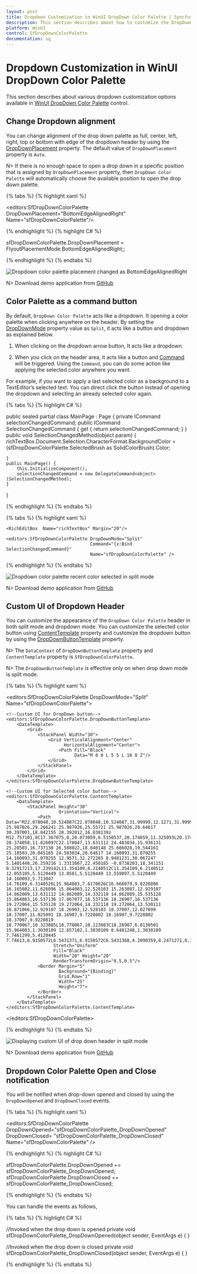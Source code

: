```yaml
---
layout: post
title: Dropdown Customization in WinUI DropDown Color Palette | Syncfusion
description: This section describes about how to customize the DropDown Color Palette (SfDropDownColorPalette) control into WinUI application and its additional features.
platform: WinUI
control: SfDropDownColorPalette
documentation: ug
---
```


# Dropdown Customization in WinUI DropDown Color Palette

This section describes about various dropdown customization options available in [WinUI DropDown Color Palette](https://www.syncfusion.com/winui-controls/dropdown-color-palette) control.

## Change Dropdown alignment

You can change alignment of the drop down palette as full, center, left, right, top or bottom with edge of the dropdown header by using the [DropDownPlacement](https://help.syncfusion.com/cr/winUI/Syncfusion.UI.Xaml.Editors.SfDropDownBase.html#Syncfusion_UI_Xaml_Editors_SfDropDownBase_DropDownPlacement) property. The default value of `DropDownPlacement` property is `Auto`.

N> If there is no enough space to open a drop down in a specific position that is assigned by `DropDownPlacement` property, then `DropDown Color Palette` will automatically choose the available position to open the drop down palette.

{% tabs %}
{% highlight xaml %}

<editors:SfDropDownColorPalette DropDownPlacement="BottomEdgeAlignedRight" 
                                Name="sfDropDownColorPalette"/>

{% endhighlight %}
{% highlight C# %}

sfDropDownColorPalette.DropDownPlacement = FlyoutPlacementMode.BottomEdgeAlignedRight;;

{% endhighlight %}
{% endtabs %}

![Dropdown color palette placement changed as BottomEdgeAlignedRight](Getting-Started_images/DropDownPlacement.png)

N> Download demo application from [GitHub](https://github.com/SyncfusionExamples/syncfusion-winui-colorpalette-examples/blob/master/Samples/DropDown_ColorPalette)

## Color Palette as a command button

By default, `DropDown Color Palette` acts like a dropdown. It opening a color palette when clicking anywhere on the header. By setting the [DropDownMode](https://help.syncfusion.com/cr/winUI/Syncfusion.UI.Xaml.Editors.SfDropDownBase.html#Syncfusion_UI_Xaml_Editors_SfDropDownBase_DropDownMode) property value as `Split`, it acts like a button and dropdown as explained below.

1. When clicking on the dropdown arrow button, It acts like a dropdown.

2. When you click on the header area, it acts like a button and [Command](https://help.syncfusion.com/cr/winUI/Syncfusion.UI.Xaml.Editors.SfDropDownColorPalette.html#Syncfusion_UI_Xaml_Editors_SfDropDownColorPalette_Command) will be triggered. Using the `Command`, you can do some action like applying the selected color anywhere you want.

For example, if you want to apply a last selected color as a background to a TextEditor’s selected text. You can direct click the button instead of opening the dropdown and selecting an already selected color again.

{% tabs %}
{% highlight C# %}

public sealed partial class MainPage : Page
{
    private ICommand selectionChangedCommand;
    public ICommand SelectionChangedCommand {
        get {
            return selectionChangedCommand;
        }
    }
    public void SelectionChangedMethod(object param) {
        richTextBox.Document.Selection.CharacterFormat.BackgroundColor
            = (sfDropDownColorPalette.SelectedBrush as SolidColorBrush).Color;

    }
    public MainPage() {
        this.InitializeComponent();
        selectionChangedCommand = new DelegateCommand<object>(SelectionChangedMethod);
    }
}

{% endhighlight %}
{% endtabs %}

{% tabs %}
{% highlight xaml %}

<StackPanel Orientation="Vertical">

    <RichEditBox  Name="richTextBox" Margin="20"/>
   
    <editors:SfDropDownColorPalette DropDownMode="Split"
                                    Command="{x:Bind SelectionChangedCommand}"
                                    Name="sfDropDownColorPalette" />
</StackPanel>

{% endhighlight %}
{% endtabs %}

![Dropdown color palette recent color selected in split mode](Getting-Started_images/Splitbutton.gif)

N> Download demo application from [GitHub](https://github.com/SyncfusionExamples/syncfusion-winui-colorpalette-examples/blob/master/Samples/DropDownColorPalette_as_command)

## Custom UI of Dropdown Header

You can customize the appearance of the `DropDown Color Palette` header in both split mode and dropdown mode. You can customize the selected color button using [ContentTemplate](https://help.syncfusion.com/cr/winUI/Syncfusion.UI.Xaml.Editors.SfDropDownBase.html#Syncfusion_UI_Xaml_Editors_SfDropDownBase_ContentTemplate) property and customize the dropdown button by using the [DropDownButtonTemplate](https://help.syncfusion.com/cr/winUI/Syncfusion.UI.Xaml.Editors.SfDropDownBase.html#Syncfusion_UI_Xaml_Editors_SfDropDownBase_DropDownButtonTemplate) property.

N> The `DataContext` of `DropDownButtonTemplate` property and `ContentTemplate` property is `SfDropDownColorPalette`.

N> The `DropDownButtonTemplate` is effective only on when drop down mode is split mode.

{% tabs %}
{% highlight xaml %}

<editors:SfDropDownColorPalette DropDownMode="Split"                   
                                Name="sfDropDownColorPalette">
    
    <!--Custom UI for DropDown button-->
    <editors:SfDropDownColorPalette.DropDownButtonTemplate>
        <DataTemplate>
            <Grid>
                <StackPanel Width="30">
                    <Grid VerticalAlignment="Center"
                          HorizontalAlignment="Center">
                        <Path Fill="Black" 
                              Data="M 0 0 L 5 5 L 10 0 Z"/>
                    </Grid>
                </StackPanel>
            </Grid>
        </DataTemplate>
    </editors:SfDropDownColorPalette.DropDownButtonTemplate>

    <!--Custom UI for Selected color button-->
    <editors:SfDropDownColorPalette.ContentTemplate>
        <DataTemplate>
            <StackPanel Height="30" 
                        Orientation="Vertical">
                <Path Data="M22.078048,10.524087C22.078048,10.524087,31.99999,12.1271,31.99999,19.644161L31.99999,27.061223C31.99999,33.475275 25.987026,29.266241 25.987026,25.55721 25.987026,20.64617 30.397001,18.842155 28.392012,16.838139z M12.757101,0C17.367075,0,20.073059,6.5150537,20.174059,11.325093L20.174059,11.626096 20.374058,11.826097C22.178047,13.631112 24.483034,15.936131 25.28503,16.737138 26.588022,18.040148 25.686028,19.544161 25.18503,20.045165 24.583034,20.64617 14.160093,31.070255 14.160093,31.070255 12.9571,32.272265 8.9481231,30.067247 5.1401448,26.259216 1.3311667,22.450185 -0.8738203,18.341151 0.32917213,17.239142L11.354109,6.2140512C11.354109,6.2140512 12.055105,5.5120449 13.0581,5.5120449 13.559097,5.5120449 14.160093,5.713047 14.76109,6.3140526L15.964083,7.6170626C16.666079,9.8220806 16.165082,11.626096 15.864083,12.528103 15.263087,12.929107 14.862089,13.631112 14.862089,14.332118 14.862089,15.535128 15.864083,16.537136 17.067077,16.537136 18.26907,16.537136 19.272064,15.535128 19.272064,14.332118 19.272064,13.530111 18.871066,12.929107 18.26907,12.528103 18.37007,12.027099 18.37007,11.025091 18.16907,9.7220802 18.16907,9.7220802 18.37007,9.9220819 18.770067,10.323085L18.770067,10.123083C18.26907,6.0130501 15.964083,1.3030109 12.657102,1.3030109 8.6481248,1.3030109 7.7461299,5.4120445 7.74613,6.9150572L6.5431371,6.9150572C6.5431368,4.2090359,8.2471271,0,12.757101,0z" 
                      Stretch="Uniform"
                      Fill="Black" 
                      Width="20" Height="20" 
                      RenderTransformOrigin="0.5,0.5"/>
                <Border Margin="5" 
                        Background="{Binding}"
                        Grid.Row="1"
                        Width="25"
                        Height="7">
                </Border>
            </StackPanel>
        </DataTemplate>
    </editors:SfDropDownColorPalette.ContentTemplate> 
</editors:SfDropDownColorPalette>

{% endhighlight %}
{% endtabs %}

![Displaying custom UI of drop down header in split mode](Getting-Started_images/customUI.png)

N> Download demo application from [GitHub](https://github.com/SyncfusionExamples/syncfusion-winui-colorpalette-examples/blob/master/Samples/DropDownColorPalette_as_command)

## Dropdown Color Palette Open and Close notification

You will be notified when drop-down opened and closed by using the `DropDownOpened` and `DropDownClosed` events.

{% tabs %}
{% highlight xaml %}

<editors:SfDropDownColorPalette DropDownOpened="sfDropDownColorPalette_DropDownOpened"
                                DropDownClosed= "sfDropDownColorPalette_DropDownClosed" 
                                Name="sfDropDownColorPalette" />

{% endhighlight %}
{% highlight C# %}

sfDropDownColorPalette.DropDownOpened += sfDropDownColorPalette_DropDownOpened;
sfDropDownColorPalette.DropDownClosed += sfDropDownColorPalette_DropDownClosed;

{% endhighlight %}
{% endtabs %}

You can handle the events as follows,

{% tabs %}
{% highlight C# %}

//Invoked when the drop down is opened
private void sfDropDownColorPalette_DropDownOpened(object sender, EventArgs e) {
}

//Invoked when the drop down is closed
private void sfDropDownColorPalette_DropDownClosed(object sender, EventArgs e) {
}

{% endhighlight %}
{% endtabs %}
